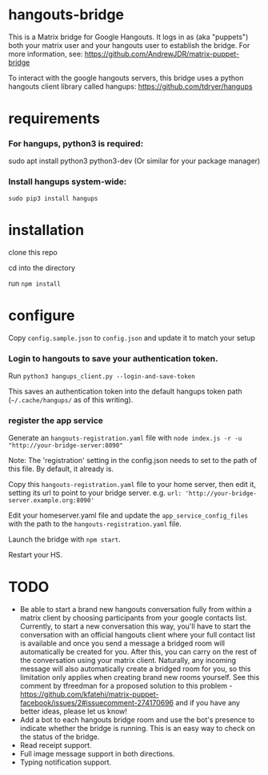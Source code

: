 # hangouts-bridge

This is a Matrix bridge for Google Hangouts.
It logs in as (aka "puppets") both your matrix user and your hangouts user to
establish the bridge. For more information, see:
https://github.com/AndrewJDR/matrix-puppet-bridge

To interact with the google hangouts servers, this bridge uses a python hangouts client library called hangups:
https://github.com/tdryer/hangups

# requirements

### For hangups, python3 is required:
sudo apt install python3 python3-dev
(Or similar for your package manager)

### Install hangups system-wide:
`sudo pip3 install hangups`

# installation

clone this repo

cd into the directory

run `npm install`

# configure

Copy `config.sample.json` to `config.json` and update it to match your setup

### Login to hangouts to save your authentication token.

Run `python3 hangups_client.py --login-and-save-token`

This saves an authentication token into the default hangups token path (`~/.cache/hangups/` as of this writing).

### register the app service

Generate an `hangouts-registration.yaml` file with `node index.js -r -u "http://your-bridge-server:8090"`

Note: The 'registration' setting in the config.json needs to set to the path of this file. By default, it already is.

Copy this `hangouts-registration.yaml` file to your home server, then edit it, setting its url to point to your bridge server. e.g. `url: 'http://your-bridge-server.example.org:8090'`

Edit your homeserver.yaml file and update the `app_service_config_files` with the path to the `hangouts-registration.yaml` file.

Launch the bridge with ```npm start```.

Restart your HS.

# TODO
* Be able to start a brand new hangouts conversation fully from within a matrix client by choosing participants from your google contacts list. Currently, to start a new conversation this way, you'll have to start the conversation with an official hangouts client where your full contact list is available and once you send a message a bridged room will automatically be created for you. After this, you can carry on the rest of the conversation using your matrix client. Naturally, any incoming message will also automatically create a bridged room for you, so this limitation only applies when creating brand new rooms yourself. See this comment by tfreedman for a proposed solution to this problem - https://github.com/kfatehi/matrix-puppet-facebook/issues/2#issuecomment-274170696 and if you have any better ideas, please let us know!
* Add a bot to each hangouts bridge room and use the bot's presence to indicate whether the bridge is running. This is an easy way to check on the status of the bridge.
* Read receipt support.
* Full image message support in both directions.
* Typing notification support.
